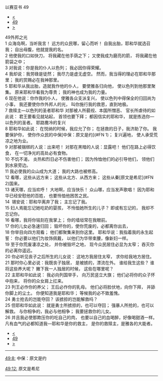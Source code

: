 ﻿





 以赛亚书 49




* [<](bible/ISA48.md)
* [49](bible/ISA.md)
* [>](bible/ISA50.md)



 
49外邦之光  
1 众海岛啊，当听我言！ 远方的众民哪，留心而听！ 自我出胎，耶和华就选召我； 自出母腹，他就提我的名。  
2 他使我的口如快刀， 将我藏在他手荫之下； 又使我成为磨亮的箭， 将我藏在他箭袋之中；  
3 对我说：你是我的仆人以色列； 我必因你得荣耀。  
4 我却说：我劳碌是徒然； 我尽力是虚无虚空。 然而，我当得的理必在耶和华那里； 我的赏赐必在我神那里。     
5 耶和华从我出胎，造就我作他的仆人， 要使雅各归向他， 使以色列到他那里聚集。 原来耶和华看我为尊贵； 我的神也成为我的力量。  
6 现在他说：你作我的仆人， 使雅各众支派复兴， 使以色列中得保全的归回尚为小事， 我还要使你作外邦人的光， 叫你施行我的救恩，直到地极。     
7 救赎主—以色列的圣者耶和华 对那被人所藐视、本国所憎恶、 官长所虐待的如此说： 君王要看见就站起， 首领也要下拜； 都因信实的耶和华， 就是拣选你—以色列的圣者。 耶路撒冷的复兴  
8 耶和华如此说： 在悦纳的时候，我应允了你； 在拯救的日子，我济助了你。 我要保护你， 使你作众民的中保[中保：原文是约](#FN
1)； 复兴遍地， 使人承受荒凉之地为业。  
9 对那被捆绑的人说：出来吧！ 对那在黑暗的人说：显露吧！ 他们在路上必得饮食， 在一切净光的高处必有食物。  
10 不饥不渴， 炎热和烈日必不伤害他们； 因为怜恤他们的必引导他们， 领他们到水泉旁边。  
11 我必使我的众山成为大道； 我的大路也被修高。  
12 看哪，这些从远方来； 这些从北方、从西方来； 这些从秦[原文是希尼](#FN
2)国来。  
13 诸天哪，应当欢呼！ 大地啊，应当快乐！ 众山哪，应当发声歌唱！ 因为耶和华已经安慰他的百姓， 也要怜恤他困苦之民。     
14  锡安说：耶和华离弃了我； 主忘记了我。  
15 妇人焉能忘记她吃奶的婴孩， 不怜恤她所生的儿子？ 即或有忘记的， 我却不忘记你。  
16 看哪，我将你铭刻在我掌上； 你的墙垣常在我眼前。  
17 你的儿女必急速归回； 毁坏你的，使你荒废的，必都离你出去，  
18 你举目向四方观看； 他们都聚集来到你这里。 耶和华说：我指着我的永生起誓： 你必要以他们为妆饰佩戴， 以他们为华带束腰，像新妇一样。     
19 至于你荒废凄凉之处， 并你被毁坏之地， 现今众民居住必显为太窄； 吞灭你的必离你遥远。  
20 你必听见丧子之后所生的儿女说： 这地方我居住太窄， 求你给我地方居住。  
21 那时你心里必说：我既丧子独居， 是被掳的，漂流在外。 谁给我生这些？ 谁将这些养大呢？ 撇下我一人独居的时候， 这些在哪里呢？     
22 主耶和华如此说： 我必向列国举手， 向万民竖立大旗； 他们必将你的众子怀中抱来， 将你的众女肩上扛来。  
23 列王必作你的养父； 王后必作你的乳母。 他们必将脸伏地，向你下拜， 并舔你脚上的尘土。 你便知道我是耶和华； 等候我的必不致羞愧。     
24 勇士抢去的岂能夺回？ 该掳掠的岂能解救吗？  
25 但耶和华如此说： 就是勇士所掳掠的，也可以夺回； 强暴人所抢的，也可以解救。 与你相争的，我必与他相争； 我要拯救你的儿女。  
26 并且我必使那欺压你的吃自己的肉， 也要以自己的血喝醉，好像喝甜酒一样。 凡有血气的必都知道我—耶和华是你的救主， 是你的救赎主，是雅各的大能者。 
* [<](bible/ISA48.md)
* [49](bible/ISA.md)
* [>](bible/ISA50.md)





---


[49:8:](#V8)
中保：原文是约


[49:12:](#V12)
原文是希尼




---









